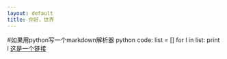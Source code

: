 ```yaml
---
layout: default
title: 你好，世界
---
```

#如果用python写一个markdown解析器
	python code:
	list = []
	for l in list:
		print l
[这是一个链接](http://www.baidu.com)
